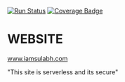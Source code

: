 [![Run Status](https://api.shippable.com/projects/5bf81626ba614a06002fb48c/badge?branch=master)]() [![Coverage Badge](https://api.shippable.com/projects/5bf81626ba614a06002fb48c/coverageBadge?branch=master)]()

# WEBSITE
www.iamsulabh.com

"This site is serverless and its secure"
